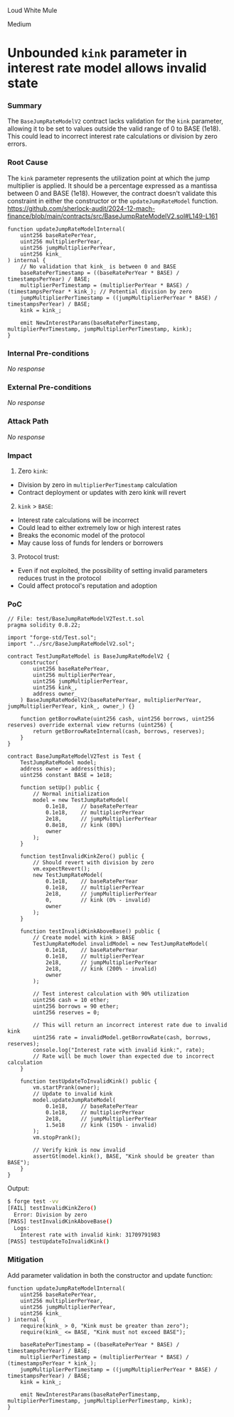 Loud White Mule

Medium

# Unbounded `kink` parameter in interest rate model allows invalid state

### Summary

The `BaseJumpRateModelV2` contract lacks validation for the `kink` parameter, allowing it to be set to values outside the valid range of 0 to BASE (1e18). This could lead to incorrect interest rate calculations or division by zero errors.

### Root Cause

The `kink` parameter represents the utilization point at which the jump multiplier is applied. It should be a percentage expressed as a mantissa between 0 and BASE (1e18). However, the contract doesn't validate this constraint in either the constructor or the `updateJumpRateModel` function.
https://github.com/sherlock-audit/2024-12-mach-finance/blob/main/contracts/src/BaseJumpRateModelV2.sol#L149-L161
```solidity
function updateJumpRateModelInternal(
    uint256 baseRatePerYear,
    uint256 multiplierPerYear,
    uint256 jumpMultiplierPerYear,
    uint256 kink_
) internal {
    // No validation that kink_ is between 0 and BASE
    baseRatePerTimestamp = ((baseRatePerYear * BASE) / timestampsPerYear) / BASE;
    multiplierPerTimestamp = (multiplierPerYear * BASE) / (timestampsPerYear * kink_); // Potential division by zero
    jumpMultiplierPerTimestamp = ((jumpMultiplierPerYear * BASE) / timestampsPerYear) / BASE;
    kink = kink_;

    emit NewInterestParams(baseRatePerTimestamp, multiplierPerTimestamp, jumpMultiplierPerTimestamp, kink);
}
```

### Internal Pre-conditions

_No response_

### External Pre-conditions

_No response_

### Attack Path

_No response_

### Impact

1. Zero `kink`:
- Division by zero in `multiplierPerTimestamp` calculation
- Contract deployment or updates with zero kink will revert
2. `kink` > `BASE`:
- Interest rate calculations will be incorrect
- Could lead to either extremely low or high interest rates
- Breaks the economic model of the protocol
- May cause loss of funds for lenders or borrowers
3. Protocol trust:
- Even if not exploited, the possibility of setting invalid parameters reduces trust in the protocol
- Could affect protocol's reputation and adoption

### PoC

```solidity
// File: test/BaseJumpRateModelV2Test.t.sol
pragma solidity 0.8.22;

import "forge-std/Test.sol";
import "../src/BaseJumpRateModelV2.sol";

contract TestJumpRateModel is BaseJumpRateModelV2 {
    constructor(
        uint256 baseRatePerYear,
        uint256 multiplierPerYear,
        uint256 jumpMultiplierPerYear,
        uint256 kink_,
        address owner_
    ) BaseJumpRateModelV2(baseRatePerYear, multiplierPerYear, jumpMultiplierPerYear, kink_, owner_) {}

    function getBorrowRate(uint256 cash, uint256 borrows, uint256 reserves) override external view returns (uint256) {
        return getBorrowRateInternal(cash, borrows, reserves);
    }
}

contract BaseJumpRateModelV2Test is Test {
    TestJumpRateModel model;
    address owner = address(this);
    uint256 constant BASE = 1e18;
    
    function setUp() public {
        // Normal initialization
        model = new TestJumpRateModel(
            0.1e18,    // baseRatePerYear
            0.1e18,    // multiplierPerYear
            2e18,      // jumpMultiplierPerYear
            0.8e18,    // kink (80%)
            owner
        );
    }

    function testInvalidKinkZero() public {
        // Should revert with division by zero
        vm.expectRevert();
        new TestJumpRateModel(
            0.1e18,    // baseRatePerYear
            0.1e18,    // multiplierPerYear
            2e18,      // jumpMultiplierPerYear
            0,         // kink (0% - invalid)
            owner
        );
    }

    function testInvalidKinkAboveBase() public {
        // Create model with kink > BASE
        TestJumpRateModel invalidModel = new TestJumpRateModel(
            0.1e18,    // baseRatePerYear
            0.1e18,    // multiplierPerYear
            2e18,      // jumpMultiplierPerYear
            2e18,      // kink (200% - invalid)
            owner
        );

        // Test interest calculation with 90% utilization
        uint256 cash = 10 ether;
        uint256 borrows = 90 ether;
        uint256 reserves = 0;

        // This will return an incorrect interest rate due to invalid kink
        uint256 rate = invalidModel.getBorrowRate(cash, borrows, reserves);
        console.log("Interest rate with invalid kink:", rate);
        // Rate will be much lower than expected due to incorrect calculation
    }

    function testUpdateToInvalidKink() public {
        vm.startPrank(owner);
        // Update to invalid kink
        model.updateJumpRateModel(
            0.1e18,    // baseRatePerYear
            0.1e18,    // multiplierPerYear
            2e18,      // jumpMultiplierPerYear
            1.5e18     // kink (150% - invalid)
        );
        vm.stopPrank();

        // Verify kink is now invalid
        assertGt(model.kink(), BASE, "Kink should be greater than BASE");
    }
}
```
Output:
```bash
$ forge test -vv
[FAIL] testInvalidKinkZero() 
  Error: Division by zero
[PASS] testInvalidKinkAboveBase() 
  Logs:
    Interest rate with invalid kink: 31709791983
[PASS] testUpdateToInvalidKink()
```

### Mitigation

Add parameter validation in both the constructor and update function:
```solidity
function updateJumpRateModelInternal(
    uint256 baseRatePerYear,
    uint256 multiplierPerYear,
    uint256 jumpMultiplierPerYear,
    uint256 kink_
) internal {
    require(kink_ > 0, "Kink must be greater than zero");
    require(kink_ <= BASE, "Kink must not exceed BASE");
    
    baseRatePerTimestamp = ((baseRatePerYear * BASE) / timestampsPerYear) / BASE;
    multiplierPerTimestamp = (multiplierPerYear * BASE) / (timestampsPerYear * kink_);
    jumpMultiplierPerTimestamp = ((jumpMultiplierPerYear * BASE) / timestampsPerYear) / BASE;
    kink = kink_;

    emit NewInterestParams(baseRatePerTimestamp, multiplierPerTimestamp, jumpMultiplierPerTimestamp, kink);
}
```